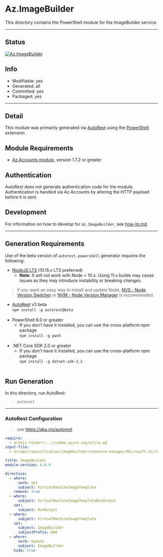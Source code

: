 <!-- region Generated -->
# Az.ImageBuilder
This directory contains the PowerShell module for the ImageBuilder service.

---
## Status
[![Az.ImageBuilder](https://img.shields.io/powershellgallery/v/Az.ImageBuilder.svg?style=flat-square&label=Az.ImageBuilder "Az.ImageBuilder")](https://www.powershellgallery.com/packages/Az.ImageBuilder/)

## Info
- Modifiable: yes
- Generated: all
- Committed: yes
- Packaged: yes

---
## Detail
This module was primarily generated via [AutoRest](https://github.com/Azure/autorest) using the [PowerShell](https://github.com/Azure/autorest.powershell) extension.

## Module Requirements
- [Az.Accounts module](https://www.powershellgallery.com/packages/Az.Accounts/), version 1.7.2 or greater

## Authentication
AutoRest does not generate authentication code for the module. Authentication is handled via Az.Accounts by altering the HTTP payload before it is sent.

## Development
For information on how to develop for `Az.ImageBuilder`, see [how-to.md](how-to.md).
<!-- endregion -->

---
## Generation Requirements
Use of the beta version of `autorest.powershell` generator requires the following:
- [NodeJS LTS](https://nodejs.org) (10.15.x LTS preferred)
  - **Note**: It *will not work* with Node < 10.x. Using 11.x builds may cause issues as they may introduce instability or breaking changes.
> If you want an easy way to install and update Node, [NVS - Node Version Switcher](../nodejs/installing-via-nvs.md) or [NVM - Node Version Manager](../nodejs/installing-via-nvm.md) is recommended.
- [AutoRest](https://aka.ms/autorest) v3 beta <br>`npm install -g autorest@beta`<br>&nbsp;
- PowerShell 6.0 or greater
  - If you don't have it installed, you can use the cross-platform npm package <br>`npm install -g pwsh`<br>&nbsp;
- .NET Core SDK 2.0 or greater
  - If you don't have it installed, you can use the cross-platform npm package <br>`npm install -g dotnet-sdk-2.2`<br>&nbsp;

## Run Generation
In this directory, run AutoRest:
> `autorest`

---
### AutoRest Configuration
> see https://aka.ms/autorest

``` yaml
require:
  - $(this-folder)/../readme.azure.noprofile.md
input-file:
  - $(repo)/specification/imagebuilder/resource-manager/Microsoft.VirtualMachineImages/stable/2020-02-14/imagebuilder.json

title: ImageBuilder
module-version: 4.0.0

directive:
  - where:
      verb: Set
      subject: VirtualMachineImageTemplate
    remove: true
  - where:
      subject: VirtualMachineImageTemplateRunOutput
    set:
      subject: RunOutput
  - where:
      subject: VirtualMachineImageTemplate
    set:
      subject: ImageBuilder
      subjectPrefix: AAA
  - where:
      verb: Update
      subject: ImageBuilder
    hide: true
```
